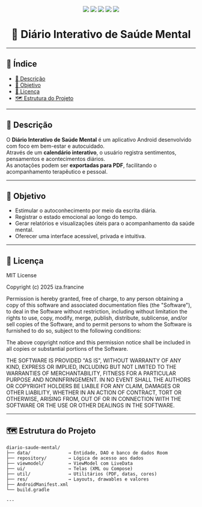 <p align="center">
  <img src="https://img.shields.io/static/v1?label=Android&message=Studio&color=3DDC84&style=for-the-badge&logo=android"/>
  <img src="https://img.shields.io/static/v1?label=Kotlin&message=1.9%2B&color=7F52FF&style=for-the-badge&logo=kotlin"/>
  <img src="https://img.shields.io/static/v1?label=Room&message=2.x&color=FFA500&style=for-the-badge&logo=sqlite"/>
  <img src="https://img.shields.io/static/v1?label=Status&message=Em%20Desenvolvimento&color=yellow&style=for-the-badge"/>
  <img src="https://img.shields.io/static/v1?label=License&message=MIT&color=green&style=for-the-badge"/>
</p>

<h1 align="center">🧠 Diário Interativo de Saúde Mental</h1>

---

## 📑 Índice

- [📝 Descrição](#-descrição)
- [🎯 Objetivo](#-objetivo)
- [📜 Licença](#-licença)
- [🗺️ Estrutura do Projeto](#️-estrutura-do-projeto)

---

## 📝 Descrição

O **Diário Interativo de Saúde Mental** é um aplicativo Android desenvolvido com foco em bem-estar e autocuidado.  
Através de um **calendário interativo**, o usuário registra sentimentos, pensamentos e acontecimentos diários.  
As anotações podem ser **exportadas para PDF**, facilitando o acompanhamento terapêutico e pessoal.

---

## 🎯 Objetivo

- Estimular o autoconhecimento por meio da escrita diária.  
- Registrar o estado emocional ao longo do tempo.  
- Gerar relatórios e visualizações úteis para o acompanhamento da saúde mental.  
- Oferecer uma interface acessível, privada e intuitiva.  

---

## 📜 Licença

MIT License

Copyright (c) 2025 iza.francine

Permission is hereby granted, free of charge, to any person obtaining a copy
of this software and associated documentation files (the "Software"), to deal
in the Software without restriction, including without limitation the rights
to use, copy, modify, merge, publish, distribute, sublicense, and/or sell
copies of the Software, and to permit persons to whom the Software is
furnished to do so, subject to the following conditions:

The above copyright notice and this permission notice shall be included in all
copies or substantial portions of the Software.

THE SOFTWARE IS PROVIDED "AS IS", WITHOUT WARRANTY OF ANY KIND, EXPRESS OR
IMPLIED, INCLUDING BUT NOT LIMITED TO THE WARRANTIES OF MERCHANTABILITY,
FITNESS FOR A PARTICULAR PURPOSE AND NONINFRINGEMENT. IN NO EVENT SHALL THE
AUTHORS OR COPYRIGHT HOLDERS BE LIABLE FOR ANY CLAIM, DAMAGES OR OTHER
LIABILITY, WHETHER IN AN ACTION OF CONTRACT, TORT OR OTHERWISE, ARISING FROM,
OUT OF OR IN CONNECTION WITH THE SOFTWARE OR THE USE OR OTHER DEALINGS IN THE
SOFTWARE.

---

## 🗺️ Estrutura do Projeto

```plaintext
diario-saude-mental/
├── data/              → Entidade, DAO e banco de dados Room
├── repository/        → Lógica de acesso aos dados
├── viewmodel/         → ViewModel com LiveData
├── ui/                → Telas (XML ou Compose)
├── util/              → Utilitários (PDF, datas, cores)
├── res/               → Layouts, drawables e valores
├── AndroidManifest.xml
└── build.gradle

---



